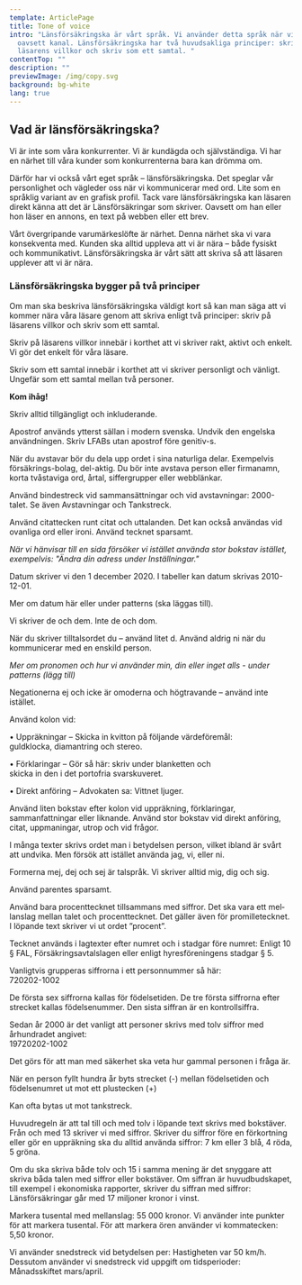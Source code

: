 ```yaml
---
template: ArticlePage
title: Tone of voice
intro: "Länsförsäkringska är vårt språk. Vi använder detta språk när vi skriver,
  oavsett kanal. Länsförsäkringska har två huvudsakliga principer: skriv på
  läsarens villkor och skriv som ett samtal. "
contentTop: ""
description: ""
previewImage: /img/copy.svg
background: bg-white
lang: true
---
```

## Vad är länsförsäkringska?

Vi är inte som våra konkurrenter. Vi är kundägda och självständiga. Vi har en närhet till våra kunder som konkurrenterna bara kan drömma om.

Därför har vi också vårt eget språk – länsförsäkringska. Det speglar vår personlighet och vägleder oss när vi kommunicerar med ord. Lite som en språklig variant av en grafisk profil. Tack vare länsförsäkringska kan läsaren direkt känna att det är Länsförsäkringar som skriver. Oavsett om han eller hon läser en annons, en text på webben eller ett brev.

Vårt övergripande varumärkeslöfte är närhet. Denna närhet ska vi vara konsekventa med. Kunden ska alltid uppleva att vi är nära – både fysiskt och kommunikativt. Länsförsäkringska är vårt sätt att skriva så att läsaren upplever att vi är nära.

### Länsförsäkringska bygger på två principer

Om man ska beskriva länsförsäkringska väldigt kort så kan man säga att vi kommer nära våra läsare genom att skriva enligt två principer: skriv på läsarens villkor och skriv som ett samtal.

Skriv på läsarens villkor innebär i korthet att vi skriver rakt, aktivt och enkelt. Vi gör det enkelt för våra läsare.

Skriv som ett samtal innebär i korthet att vi skriver personligt och vänligt. Ungefär som ett samtal mellan två personer.

<div class="Callout"><strong class="Callout__title">Kom ihåg! </strong><p class="Callout__text">Skriv alltid tillgängligt och inkluderande.</p></div>

<section>
<Collapse title="Apostrof( ́)"><div class="content"><div class="content">

Apostrof används ytterst sällan i modern svenska. Undvik den engelska användningen.
Skriv LFABs utan apostrof före genitiv-s.
</div></Collapse>
<Collapse title="Avstavningar"><div class="content"><div class="content">

När du avstavar bör du dela upp ordet i sina naturliga delar. Exempelvis försäkrings-bolag, del-aktig. Du bör inte avstava person­ eller firmanamn, korta tvåstaviga ord, årtal, siffergrupper eller webblänkar.
</div></Collapse>
<Collapse title="Bindestreck(-)"><div class="content"><div class="content">

Använd bindestreck vid sammansättningar och vid avstavningar: 2000-talet. Se även Avstav­ningar och Tankstreck.
</div></Collapse>
<Collapse title="Citattecken(” ”)"><div class="content"><div class="content">

Använd citattecken runt citat och uttalanden. Det kan också användas vid ovanliga ord eller ironi. Använd tecknet sparsamt.

*När vi hänvisar till en sida försöker vi istället använda stor bokstav istället, exempelvis: "Ändra din adress under Inställningar."*
</div></Collapse>
<Collapse title="Datum"><div class="content"><div class="content">

Datum skriver vi den 1 december 2020. I tabeller kan datum skrivas 2010-12-01.

Mer om datum här eller under patterns (ska läggas till).
</div></Collapse>
<Collapse title="De, dem"><div class="content"><div class="content">

Vi skriver de och dem. Inte de och dom.
</div></Collapse>
<Collapse title="Du"><div class="content"><div class="content">

När du skriver tilltalsordet du – använd litet d. Använd aldrig ni när du kommunicerar med en enskild person.

*Mer om pronomen och hur vi använder min, din eller inget alls - under patterns (lägg till)*
</div></Collapse>
<Collapse title="Inte"><div class="content"><div class="content">

Negationerna ej och icke är omoderna och högtravande – använd inte istället.
</div></Collapse>
<Collapse title="Kolon(:)"><div class="content"><div class="content">

Använd kolon vid:

• Uppräkningar – Skicka in kvitton på följande värdeföremål:\
guldklocka, diamantring och stereo.

• Förklaringar – Gör så här: skriv under blanketten och\
skicka in den i det portofria svarskuveret.

• Direkt anföring – Advokaten sa: Vittnet ljuger.

Använd liten bokstav efter kolon vid uppräkning, förklaringar, sammanfattningar eller liknande. Använd stor bokstav vid direkt anföring, citat, uppmaningar, utrop och vid frågor.
</div></Collapse>
<Collapse title="Man"><div class="content"><div class="content">

I många texter skrivs ordet man i betydelsen person, vilket ibland är svårt att undvika. Men försök att istället använda jag, vi, eller ni.
</div></Collapse>
<Collapse title="Mig, dig, sig"><div class="content">

Formerna mej, dej och sej är talspråk. Vi skriver alltid mig, dig och sig.
</div></Collapse>
<Collapse title="Parentes (:)"><div class="content">

Använd parentes sparsamt.
</div></Collapse>
<Collapse title="Procent (%), Promille (‰)"><div class="content">

Använd bara procenttecknet tillsam­mans med siffror. Det ska vara ett mel­lanslag mellan talet och procenttecknet. Det gäller även för promilletecknet. I löpande text skriver vi ut ordet ”procent”.
</div></Collapse>
<Collapse title="Paragraftecken (§)"><div class="content">

Tecknet används i lagtexter efter numret och i stadgar före numret: Enligt 10 § FAL, Försäkringsavtalslagen eller enligt hyresföreningens stadgar § 5.
</div></Collapse>
<Collapse title="Personnummer"><div class="content">

Vanligtvis grupperas siffrorna i ett personnummer så här:\
720202-1002

De första sex siffrorna kallas för födelsetiden. De tre första siffrorna efter strecket kallas födelsenummer. Den sista siffran är en kontrollsiffra.

Sedan år 2000 är det vanligt att personer skrivs med tolv siffror med århundradet angivet:\
19720202-1002

Det görs för att man med säkerhet ska veta hur gammal personen i fråga är.

När en person fyllt hundra år byts strecket (-) mellan födelsetiden och födelsenumret ut mot ett plustecken (+)
</div></Collapse>
<Collapse title="Semikolon (;)"><div class="content">

Kan ofta bytas ut mot tankstreck.
</div></Collapse>
<Collapse title="Siffror och matematiska tecken"><div class="content">

Huvudregeln är att tal till och med tolv i löpande text skrivs med bokstäver. Från och med 13 skriver vi med siffror. Skriver du siffror före en förkortning eller gör en uppräkning ska du alltid använda siffror: 7 km eller 3 blå, 4 röda, 5 gröna.

Om du ska skriva både tolv och 15 i samma mening är det snyggare att skriva båda talen med siffror eller bokstäver. Om siffran är huvudbudskapet, till exempel i ekonomiska rapporter, skriver du siffran med siffror: Länsförsäkringar går med 17 miljoner kronor i vinst.

Markera tusental med mellanslag: 55 000 kronor. Vi använder inte punkter för att markera tusental. För att markera ören använder vi kommatecken: 5,50 kronor.
</div></Collapse>
<Collapse title="Snedstreck (/) "><div class="content">

Vi använder snedstreck vid betydelsen per: Hastigheten var 50 km/h. Dessutom använder vi snedstreck vid uppgift om tidsperioder: Månadsskiftet mars/april.
</div></Collapse>
</section>